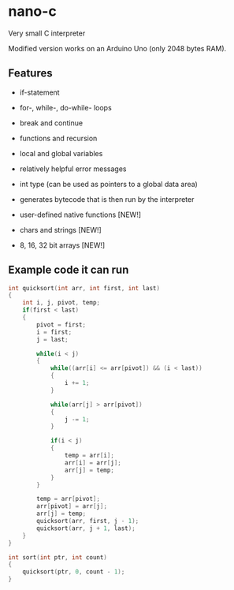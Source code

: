# nano-c
Very small C interpreter

Modified version works on an Arduino Uno (only 2048 bytes RAM).

## Features

* if-statement
* for-, while-, do-while- loops
* break and continue
* functions and recursion
* local and global variables
* relatively helpful error messages
* int type (can be used as pointers to a global data area)
* generates bytecode that is then run by the interpreter

* user-defined native functions [NEW!]
* chars and strings [NEW!]
* 8, 16, 32 bit arrays [NEW!]

## Example code it can run

```C
int quicksort(int arr, int first, int last)
{
	int i, j, pivot, temp;
	if(first < last)
	{
		pivot = first;
		i = first;
		j = last;

		while(i < j)
		{
			while((arr[i] <= arr[pivot]) && (i < last))
			{
				i += 1;
			}

			while(arr[j] > arr[pivot])
			{
				j -= 1;
			}

			if(i < j)
			{
				temp = arr[i];
				arr[i] = arr[j];
				arr[j] = temp;
			}
		}

		temp = arr[pivot];
		arr[pivot] = arr[j];
		arr[j] = temp;
		quicksort(arr, first, j - 1);
		quicksort(arr, j + 1, last);
	}
}

int sort(int ptr, int count)
{
	quicksort(ptr, 0, count - 1);
}

